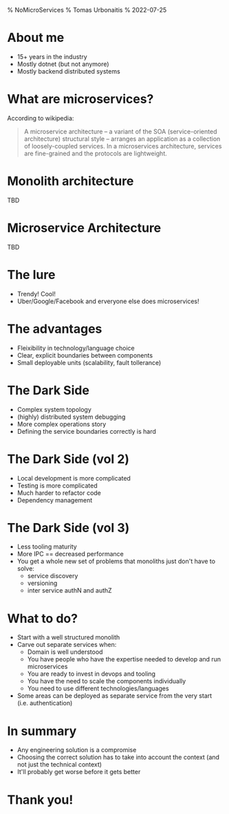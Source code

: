 % NoMicroServices
% Tomas Urbonaitis
% 2022-07-25

# About me
* 15+ years in the industry
* Mostly dotnet (but not anymore)
* Mostly backend distributed systems

# What are microservices? 
According to wikipedia:

> A microservice architecture – a variant of the SOA (service-oriented architecture) structural style – arranges an application as a collection of loosely-coupled services. In a microservices architecture, services are fine-grained and the protocols are lightweight.

# Monolith architecture
TBD

# Microservice Architecture
TBD

# The lure
* Trendy! Cool!
* Uber/Google/Facebook and erveryone else does microservices!

# The advantages
* Fleixibility in technology/language choice
* Clear, explicit boundaries between components
* Small deployable units (scalability, fault tollerance)

# The Dark Side
* Complex system topology
* (highly) distributed system debugging
* More complex operations story
* Defining the service boundaries correctly is hard

# The Dark Side (vol 2)
* Local development is more complicated
* Testing is more complicated
* Much harder to refactor code
* Dependency management

# The Dark Side (vol 3)
* Less tooling maturity
* More IPC == decreased performance
* You get a whole new set of problems that monoliths just don't have to solve:
    * service discovery
    * versioning
    * inter service authN and authZ

# What to do?
* Start with a well structured monolith
* Carve out separate services when:
    * Domain is well understood
    * You have people who have the expertise needed to develop and run microservices
    * You are ready to invest in devops and tooling
    * You have the need to scale the components individually
    * You need to use different technologies/languages
* Some areas can be deployed as separate service from the very start (i.e. authentication)

# In summary
* Any engineering solution is a compromise
* Choosing the correct solution has to take into account the context (and not just the technical context)
* It'll probably get worse before it gets better

# Thank you! 
